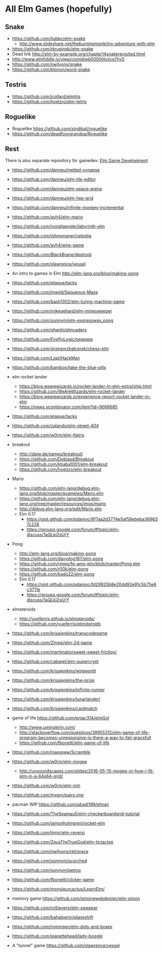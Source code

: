 # All Elm Games (hopefully)

## Snake

- https://github.com/liubko/elm-snake
  - http://www.slideshare.net/theburningmonk/my-adventure-with-elm
- https://github.com/rkrupinski/elm-snake
- Dead link http://elm-by-example.org/chapter14snakerevisited.html
- http://www.elmfiddle.io/view/ciohidiwb0000ittvijce7hy5
- https://github.com/nwjlyons/snake
- https://github.com/ktonon/word-snake

## Testris

- https://github.com/jcollard/elmtris
- https://github.com/hoelzro/elm-tetris

## Roguelike

- Roguelike https://github.com/sindikat/roguelike
- https://github.com/deadfoxygrandpa/Roguelike

## Rest

There is also separate repository for gamedev: [Elm Game Development](https://github.com/rofrol/awesome-elm-gamedev)

- https://github.com/danneu/melted-synapse
- https://github.com/danneu/elm-tile-editor
- https://github.com/danneu/elm-space-arena
- https://github.com/danneu/elm-hex-grid
- https://github.com/danneu/infinite-monkey-incremental
- https://github.com/avh4/elm-mario


- https://github.com/jvoigtlaender/labyrinth-elm
- https://github.com/johnpmayer/celestia
- https://github.com/avh4/wire-game
- https://github.com/BlackBrane/destroid
- https://github.com/slawrence/vessel

- An intro to games in Elm http://elm-lang.org/blog/making-pong
- https://github.com/etaque/tacks
- https://github.com/mgold/Sequence-Maze
- https://github.com/basti1302/elm-turing-machine-game
- https://github.com/mikegehard/elm-minesweeper
- https://github.com/sonnym/elm-expressway_pong
- https://github.com/ohanhi/elmvaders
- https://github.com/FireflyLogic/pewpew
- https://github.com/grzegorzbalcerek/chess-elm
- https://github.com/Lopi/HackMan
- https://github.com/bamboo/take-the-blue-pills
- elm rocket lander
  - https://blog.wearewizards.io/rocket-lander-in-elm-extra/ship.html
  - https://github.com/WeAreWizards/elm-rocket-lander
  - https://blog.wearewizards.io/experience-report-rocket-lander-in-elm
  - https://news.ycombinator.com/item?id=9068685
- https://github.com/etaque/tacks
- https://github.com/zalando/elm-street-404
- https://github.com/w0rm/elm-flatris
- breakout
  - http://daiw.de/games/breakout/
  - https://github.com/Dobiasd/Breakout
  - https://github.com/kbaba1001/elm-breakout
  - https://github.com/hoelzro/elm-breakout
- Mario
  - https://github.com/elm-lang/debug.elm-lang.org/blob/master/examples/Mario.elm
  - https://github.com/elm-lang/debug.elm-lang.org/tree/master/resources/imgs/mario
  - http://debug.elm-lang.org/edit/Mario.elm
  - Elm 0.17
    - https://gist.github.com/pdamoc/6f7aa2d3774e5af58ebeba369637c228
    - https://groups.google.com/forum/#!topic/elm-discuss/1aQLki2sUrY
- Pong
  - http://elm-lang.org/blog/making-pong
  - https://github.com/davydog187/elm-pong
  - https://github.com/rmies/fp-ams-elm/blob/master/Pong.elm
  - https://github.com/r00k/elm-pong
  - https://github.com/bado22/elm-pong
  - Elm 0.17
    - https://gist.github.com/pdamoc/fd29925b8e20dd92e91c5b75e6c3711e
    - https://groups.google.com/forum/#!topic/elm-discuss/1aQLki2sUrY
- elmsteroids
  - http://yupferris.github.io/elmsteroids/
  - https://github.com/yupferris/elmsteroids
- https://github.com/krisajenkins/transcodegame
- https://github.com/Zinggi/elm-2d-game
- https://github.com/martimatix/sweet-sweet-friction/
- https://github.com/cabaret/elm-supercrypt
- https://github.com/krisajenkins/wireworld
- https://github.com/krisajenkins/the-prize
- https://github.com/krisajenkins/infinite-runner
- https://github.com/krisajenkins/lunarlander/
- https://github.com/krisajenkins/cardmatch
- game of life https://github.com/eniac314/elmGol
  - http://www.uminokirin.com/
  - http://stackoverflow.com/questions/39955312/elm-game-of-life-program-becomes-unresponsive-is-there-a-way-to-fail-gracefull
  - https://github.com/fbonetti/elm-game-of-life
- https://github.com/maxsnew/Scramble
- https://github.com/w0rm/elm-mogee
  - http://unsoundscapes.com/slides/2016-05-10-mogee-or-how-i-fit-elm-in-a-64x64-grid/
- https://github.com/w0rm/elm-nim
- https://github.com/mxgrn/pairs.one
- pacman WIP https://github.com/abadi199/elman
- https://github.com/TheSeamau5/elm-checkerboardgrid-tutorial
- https://github.com/jamonholmgren/rocket-elm
- https://github.com/jinjor/elm-reversi
- https://github.com/ZeusTheTrueGod/elm-tictactoe
- https://github.com/nwjlyons/retrorace
- https://github.com/sonnym/scorched
- https://github.com/sonnym/petrov
- https://github.com/fbonetti/clicker-game
- https://github.com/monsieurcactus/LearnElm/
- memory game https://github.com/simonewebdesign/elm-simon
- https://github.com/roSievers/elm-sweeper
- https://github.com/bahalperin/planeshift
- https://github.com/rommsen/elm-dots-and-boxes
- https://github.com/jeanettehead/lady-boggle
- A "tunnel" game https://github.com/slawrence/vessel
